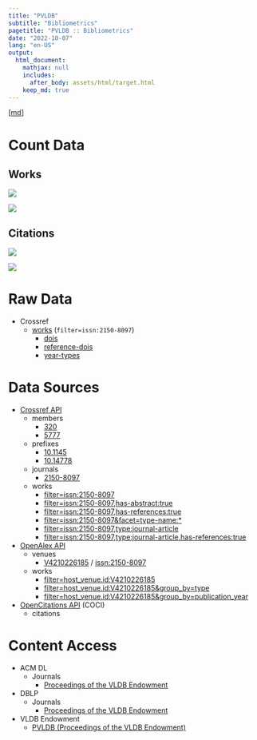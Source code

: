 ```yaml
---
title: "PVLDB"
subtitle: "Bibliometrics"
pagetitle: "PVLDB :: Bibliometrics"
date: "2022-10-07"
lang: "en-US"
output:
  html_document:
    mathjax: null
    includes:
      after_body: assets/html/target.html
    keep_md: true
---
```




[[md](./index.md)]

# Count Data





## Works



![](/home/runner/work/pvldb/pvldb/public/index_files/figure-html/crossref-works-count-plot-1.png)<!-- -->



![](/home/runner/work/pvldb/pvldb/public/index_files/figure-html/openalex-works-count-plot-1.png)<!-- -->

## Citations



![](/home/runner/work/pvldb/pvldb/public/index_files/figure-html/openalex-citations-count-plot-1.png)<!-- -->



![](/home/runner/work/pvldb/pvldb/public/index_files/figure-html/jcr-citations-count-plot-1.png)<!-- -->

# Raw Data

- Crossref
  - [works](./data/crossref_works_filter-issn-2150-8097.json) (`filter=issn:2150-8097`)
    - [dois](./data/crossref_works_filter-issn-2150-8097_dois.json)
    - [reference-dois](./data/crossref_works_filter-issn-2150-8097_reference-dois.json)
    - [year-types](./data/crossref_works_filter-issn-2150-8097_year-types.json)

# Data Sources

- [Crossref API](https://api.crossref.org)
  - members
    - [320](https://api.crossref.org/members/320?mailto=bibliometrie@slub-dresden.de)
    - [5777](https://api.crossref.org/members/5777?mailto=bibliometrie@slub-dresden.de)
  - prefixes
    - [10.1145](https://api.crossref.org/prefixes/10.1145?mailto=bibliometrie@slub-dresden.de)
    - [10.14778](https://api.crossref.org/prefixes/10.14778?mailto=bibliometrie@slub-dresden.de)
  - journals
    - [2150-8097](https://api.crossref.org/journals/2150-8097?mailto=bibliometrie@slub-dresden.de)
  - works
    - [filter=issn:2150-8097](https://api.crossref.org/works?filter=issn:2150-8097&mailto=bibliometrie@slub-dresden.de)
    - [filter=issn:2150-8097,has-abstract:true](https://api.crossref.org/works?filter=issn:2150-8097,has-abstract:true&mailto=bibliometrie@slub-dresden.de)
    - [filter=issn:2150-8097,has-references:true](https://api.crossref.org/works?filter=issn:2150-8097,has-references:true&mailto=bibliometrie@slub-dresden.de)
    - [filter=issn:2150-8097&facet=type-name:*](https://api.crossref.org/works?filter=issn:2150-8097&facet=type-name:*&rows=0&mailto=bibliometrie@slub-dresden.de)
    - [filter=issn:2150-8097,type:journal-article](https://api.crossref.org/works?filter=issn:2150-8097,type:journal-article&mailto=bibliometrie@slub-dresden.de)
    - [filter=issn:2150-8097,type:journal-article,has-references:true](https://api.crossref.org/works?filter=issn:2150-8097,type:journal-article,has-references:true&mailto=bibliometrie@slub-dresden.de)
- [OpenAlex API](https://docs.openalex.org)
  - venues
    - [V4210226185](https://api.openalex.org/journals/V4210226185?mailto=bibliometrie@slub-dresden.de) / [issn:2150-8097](https://api.openalex.org/journals/issn:2150-8097?mailto=bibliometrie@slub-dresden.de)
  - works
    - [filter=host_venue.id:V4210226185](https://api.openalex.org/works?filter=host_venue.id:V4210226185&mailto=bibliometrie@slub-dresden.de)
    - [filter=host_venue.id:V4210226185&group_by=type](https://api.openalex.org/works?filter=host_venue.id:V4210226185&group_by=type&mailto=bibliometrie@slub-dresden.de)
    - [filter=host_venue.id:V4210226185&group_by=publication_year](https://api.openalex.org/works?filter=host_venue.id:V4210226185&group_by=publication_year&mailto=bibliometrie@slub-dresden.de)
- [OpenCitations API](https://opencitations.net/index/coci/api/v1) (COCI)
  - citations

# Content Access

- ACM DL
  - Journals
    - [Proceedings of the VLDB Endowment](https://dl.acm.org/journal/pvldb)
- DBLP
  - Journals
    - [Proceedings of the VLDB Endowment](https://dblp.org/db/journals/pvldb/)
- VLDB Endowment
  - [PVLDB (Proceedings of the VLDB Endowment)](https://vldb.org/pvldb/)
